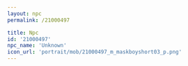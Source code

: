 ```yaml
---
layout: npc
permalink: /21000497

title: Npc
id: '21000497'
npc_name: 'Unknown'
icon_url: 'portrait/mob/21000497_m_maskboyshort03_p.png'
---
```

